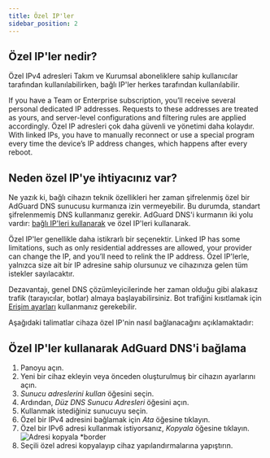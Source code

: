 ```yaml
---
title: Özel IP'ler
sidebar_position: 2
---
```


## Özel IP'ler nedir?

Özel IPv4 adresleri Takım ve Kurumsal aboneliklere sahip kullanıcılar tarafından kullanılabilirken, bağlı IP'ler herkes tarafından kullanılabilir.

If you have a Team or Enterprise subscription, you’ll receive several personal dedicated IP addresses. Requests to these addresses are treated as yours, and server-level configurations and filtering rules are applied accordingly. Özel IP adresleri çok daha güvenli ve yönetimi daha kolaydır. With linked IPs, you have to manually reconnect or use a special program every time the device’s IP address changes, which happens after every reboot.

## Neden özel IP'ye ihtiyacınız var?

Ne yazık ki, bağlı cihazın teknik özellikleri her zaman şifrelenmiş özel bir AdGuard DNS sunucusu kurmanıza izin vermeyebilir. Bu durumda, standart şifrelenmemiş DNS kullanmanız gerekir. AdGuard DNS'i kurmanın iki yolu vardır: [bağlı IP'leri kullanarak](/private-dns/connect-devices/other-options/linked-ip.md) ve özel IP'leri kullanarak.

Özel IP'ler genellikle daha istikrarlı bir seçenektir. Linked IP has some limitations, such as only residential addresses are allowed, your provider can change the IP, and you’ll need to relink the IP address. Özel IP'lerle, yalnızca size ait bir IP adresine sahip olursunuz ve cihazınıza gelen tüm istekler sayılacaktır.

Dezavantajı, genel DNS çözümleyicilerinde her zaman olduğu gibi alakasız trafik (tarayıcılar, botlar) almaya başlayabilirsiniz. Bot trafiğini kısıtlamak için [Erişim ayarları](/private-dns/server-and-settings/access.md) kullanmanız gerekebilir.

Aşağıdaki talimatlar cihaza özel IP'nin nasıl bağlanacağını açıklamaktadır:

## Özel IP'ler kullanarak AdGuard DNS'i bağlama

1. Panoyu açın.
2. Yeni bir cihaz ekleyin veya önceden oluşturulmuş bir cihazın ayarlarını açın.
3. _Sunucu adreslerini kullan_ öğesini seçin.
4. Ardından, _Düz DNS Sunucu Adresleri_ öğesini açın.
5. Kullanmak istediğiniz sunucuyu seçin.
6. Özel bir IPv4 adresini bağlamak için _Ata_ öğesine tıklayın.
7. Özel bir IPv6 adresi kullanmak istiyorsanız, _Kopyala_ öğesine tıklayın.
   ![Adresi kopyala \*border](https://cdn.adtidy.org/content/kb/dns/private/new_dns/connect/dedicated_step7.png)
8. Seçili özel adresi kopyalayıp cihaz yapılandırmalarına yapıştırın.
